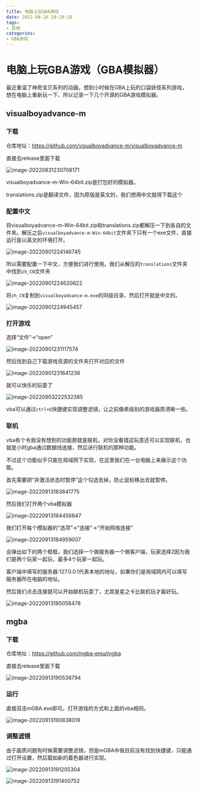 ```yaml
---
title: 电脑上玩GBA游戏
date: 2022-08-26 19:10:18
tags:
- 其他
categories:
- GBA游戏
---
```


# 电脑上玩GBA游戏（GBA模拟器）

最近重温了神奇宝贝系列的动画，想到小时候在GBA上玩的口袋妖怪系列游戏，想在电脑上重新玩一下，所以记录一下几个开源的GBA游戏模拟器。

## visualboyadvance-m

### 下载

仓库地址：https://github.com/visualboyadvance-m/visualboyadvance-m

直接去release里面下载

![image-20220831230708171](https://cdn.jsdelivr.net/gh/bugcat9/blog-image-bed@main/others/image-20220831230708171.png)

visualboyadvance-m-Win-64bit.zip是打包好的模拟器。

translations.zip是翻译文件，因为原版是英文的，我们想用中文就得下载这个

<!--more-->

### 配置中文

将visualboyadvance-m-Win-64bit.zip和translations.zip都解压一下到各自的文件夹。解压之后`visualboyadvance-m-Win-64bit`文件夹下只有一个exe文件，直接运行是以英文的环境打开。

![image-20220901224146745](https://cdn.jsdelivr.net/gh/bugcat9/blog-image-bed@main/others/image-20220901224146745.png)

所以需要配置一下中文，方便我们进行使用。我们从解压的`translations`文件夹中找到`zh_CN`文件夹

![image-20220901224620622](https://cdn.jsdelivr.net/gh/bugcat9/blog-image-bed@main/others/image-20220901224620622.png)

将`zh_CN`复制到`visualboyadvance-m.exe`的同级目录，然后打开就是中文的。

![image-20220901224945457](https://cdn.jsdelivr.net/gh/bugcat9/blog-image-bed@main/others/image-20220901224945457.png)

### 打开游戏

选择“文件”->“open”

![image-20220901231117574](https://cdn.jsdelivr.net/gh/bugcat9/blog-image-bed@main/others/image-20220901231117574.png)

然后找到自己下载游戏资源的文件夹打开对应的文件

![image-20220901231641236](https://cdn.jsdelivr.net/gh/bugcat9/blog-image-bed@main/others/image-20220901231641236.png)

就可以快乐的玩耍了

![image-20220903222532385](https://cdn.jsdelivr.net/gh/bugcat9/blog-image-bed@main/others/image-20220903222532385.png)

vba可以通过`ctrl+G`快捷键实现调整滤镜，让之前像素级别的游戏画质清晰一些。

### 联机

vba有个令我没有想到的功能那就是联机，对你没看错这玩意还可以实现联机，也就是小时gba通过数据线连接，然后进行联机的那种功能。

不过这个功能似乎只能在局域网下实现，在这里我们在一台电脑上来展示这个功能。

首先需要把“非激活状态时暂停”这个勾选去掉，防止鼠标移出去就暂停。

![image-20220913183841775](https://cdn.jsdelivr.net/gh/bugcat9/blog-image-bed@main/others/image-20220913183841775.png)

然后我们打开两个vba模拟器

![image-20220913184458847](https://cdn.jsdelivr.net/gh/bugcat9/blog-image-bed@main/others/image-20220913184458847.png)

我们打开每个模拟器的“选项”->"连接"->“开始网络连接”

![image-20220913184959007](https://cdn.jsdelivr.net/gh/bugcat9/blog-image-bed@main/others/image-20220913184959007.png)

会弹出如下的两个框框，我们选择一个做服务器一个做客户端，玩家选择2因为我们是两个玩家一起玩，最多4个玩家一起玩。

客户端中填写的服务器:127.0.0.1代表本地的地址，如果你们是局域网内可以填写服务器所在电脑的地址。

然后我们点击连接就可以开始联机玩耍了，尤其是星之卡比联机玩才最好玩。

![image-20220913185058478](https://cdn.jsdelivr.net/gh/bugcat9/blog-image-bed@main/others/image-20220913185058478.png)

## mgba

### 下载

仓库地址：https://github.com/mgba-emu/mgba

直接去release里面下载

![image-20220913190538794](https://cdn.jsdelivr.net/gh/bugcat9/blog-image-bed@main/others/image-20220913190538794.png)

### 运行

直接双击mGBA.exe即可。打开游戏的方式和上面的vba相同。

![image-20220913190838019](https://cdn.jsdelivr.net/gh/bugcat9/blog-image-bed@main/others/image-20220913190838019.png)

### 调整滤镜

由于画质问题有时候需要调整滤镜，但是mGBA中我目前没有找到快捷键，只能通过打开设置，然后载如新的着色器进行实现。

![image-20220913191205304](https://cdn.jsdelivr.net/gh/bugcat9/blog-image-bed@main/others/image-20220913191205304.png)

![image-20220913191400752](https://cdn.jsdelivr.net/gh/bugcat9/blog-image-bed@main/others/image-20220913191400752.png)